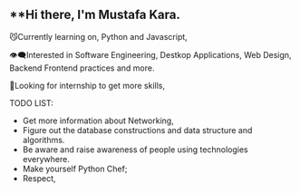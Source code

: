 ## **Hi there, I'm Mustafa Kara.

😼Currently learning on, Python and Javascript,

👁️‍🗨️Interested in Software Engineering, Destkop Applications, Web Design,
Backend Frontend practices and more.

💭Looking for internship to get more skills,

TODO LIST:


 - Get more information about Networking,
 - Figure out the database constructions and data structure and algorithms.
 - Be aware and raise awareness of people using technologies everywhere.
 - Make yourself Python Chef;
 - Respect,
